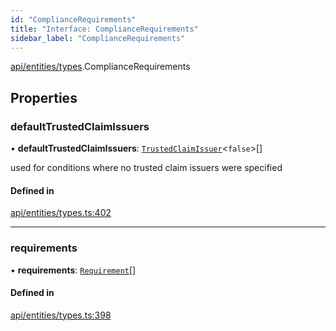 ```yaml
---
id: "ComplianceRequirements"
title: "Interface: ComplianceRequirements"
sidebar_label: "ComplianceRequirements"
---
```


[api/entities/types](../../../../../modules/API/Entities/Types/Types.md).ComplianceRequirements

## Properties

### defaultTrustedClaimIssuers

• **defaultTrustedClaimIssuers**: [`TrustedClaimIssuer`](../TrustedClaimIssuer/TrustedClaimIssuer.md)\<``false``\>[]

used for conditions where no trusted claim issuers were specified

#### Defined in

[api/entities/types.ts:402](https://github.com/PolymeshAssociation/polymesh-sdk/blob/5b946f904/src/api/entities/types.ts#L402)

___

### requirements

• **requirements**: [`Requirement`](../Requirement/Requirement.md)[]

#### Defined in

[api/entities/types.ts:398](https://github.com/PolymeshAssociation/polymesh-sdk/blob/5b946f904/src/api/entities/types.ts#L398)
